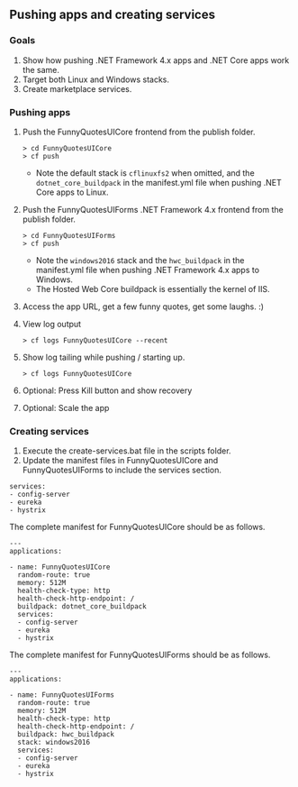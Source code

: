 ## Pushing apps and creating services
 
### Goals
1. Show how pushing .NET Framework 4.x apps and .NET Core apps work the same.
1. Target both Linux and Windows stacks.
1. Create marketplace services.

### Pushing apps
1. Push the FunnyQuotesUICore frontend from the publish folder.

    ```
    > cd FunnyQuotesUICore
    > cf push
    ```
    
    * Note the default stack is `cflinuxfs2` when omitted, and the `dotnet_core_buildpack` in the manifest.yml file when pushing .NET Core apps to Linux.

1. Push the FunnyQuotesUIForms .NET Framework 4.x frontend from the publish folder.

    ```
    > cd FunnyQuotesUIForms
    > cf push
    ```
    
    * Note the `windows2016` stack and the `hwc_buildpack` in the manifest.yml file when pushing .NET Framework 4.x apps to Windows.
    * The Hosted Web Core buildpack is essentially the kernel of IIS.

1. Access the app URL, get a few funny quotes, get some laughs. :)
1. View log output

    ```
    > cf logs FunnyQuotesUICore --recent
    ```

1. Show log tailing while pushing / starting up.

    ```
    > cf logs FunnyQuotesUICore
    ```
  
1. Optional: Press Kill button and show recovery
1. Optional: Scale the app

### Creating services

1. Execute the create-services.bat file in the scripts folder.
1. Update the manifest files in FunnyQuotesUICore and FunnyQuotesUIForms to include the services section.

  ```
  services:
  - config-server
  - eureka
  - hystrix
  ```
  
  The complete manifest for FunnyQuotesUICore should be as follows.
  
  ```
  ---
  applications:

  - name: FunnyQuotesUICore
    random-route: true
    memory: 512M
    health-check-type: http
    health-check-http-endpoint: /
    buildpack: dotnet_core_buildpack
    services:
    - config-server
    - eureka
    - hystrix
  ```

  The complete manifest for FunnyQuotesUIForms should be as follows.
  
  ```
  ---
  applications:

  - name: FunnyQuotesUIForms
    random-route: true
    memory: 512M
    health-check-type: http
    health-check-http-endpoint: /
    buildpack: hwc_buildpack
    stack: windows2016
    services:
    - config-server
    - eureka
    - hystrix
  ```

